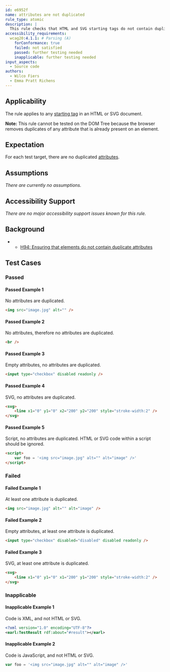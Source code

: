 ```yaml
---
id: e6952f
name: attributes are not duplicated
rule_type: atomic
description: |
  This rule checks that HTML and SVG starting tags do not contain duplicated attributes.
accessibility_requirements:
  wcag20:4.1.1: # Parsing (A)
    forConformance: true
    failed: not satisfied
    passed: further testing needed
    inapplicable: further testing needed
input_aspects:
  - Source code
authors:
  - Wilco Fiers
  - Emma Pratt Richens
---
```


## Applicability

The rule applies to any [starting tag](https://www.w3.org/TR/html5/syntax.html#start-tags) in an HTML or SVG document.

**Note:** This rule cannot be tested on the DOM Tree because the browser removes duplicates of any attribute that is already present on an element.

## Expectation

For each test target, there are no duplicated [attributes](https://www.w3.org/TR/html5/syntax.html#elements-attributes).

## Assumptions

_There are currently no assumptions._

## Accessibility Support

_There are no major accessibility support issues known for this rule._

## Background

- - [H94: Ensuring that elements do not contain duplicate attributes](https://www.w3.org/TR/WCAG20-TECHS/H94.html)

## Test Cases

### Passed

#### Passed Example 1

No attributes are duplicated.

```html
<img src="image.jpg" alt="" />
```

#### Passed Example 2

No attributes, therefore no attributes are duplicated.

```html
<br />
```

#### Passed Example 3

Empty attributes, no attributes are duplicated.

```html
<input type="checkbox" disabled readonly />
```

#### Passed Example 4

SVG, no attributes are duplicated.

```html
<svg>
	<line x1="0" y1="0" x2="200" y2="200" style="stroke-width:2" />
</svg>
```

#### Passed Example 5

Script, no attributes are duplicated. HTML or SVG code within a script should be ignored.

```html
<script>
	var foo = '<img src="image.jpg" alt="" alt="image" />'
</script>
```

### Failed

#### Failed Example 1

At least one attribute is duplicated.

```html
<img src="image.jpg" alt="" alt="image" />
```

#### Failed Example 2

Empty attributes, at least one attribute is duplicated.

```html
<input type="checkbox" disabled="disabled" disabled readonly />
```

#### Failed Example 3

SVG, at least one attribute is duplicated.

```html
<svg>
	<line x1="0" y1="0" x1="200" y1="200" style="stroke-width:2" />
</svg>
```

### Inapplicable

#### Inapplicable Example 1

Code is XML, and not HTML or SVG.

```xml
<?xml version="1.0" encoding="UTF-8"?>
<earl:TestResult rdf:about="#result"></earl>
```

#### Inapplicable Example 2

Code is JavaScript, and not HTML or SVG.

```js
var foo = '<img src="image.jpg" alt="" alt="image" />'
```
